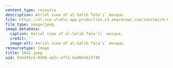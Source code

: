 ```yaml
---
content_type: resource
description: Aerial view of al-Salih Tala'i` mosque.
file: https://ol-ocw-studio-app-production.s3.amazonaws.com/courses/4-615-the-architecture-of-cairo-spring-2002/82ed45e39598ab2cef516a00e5625748_1042.jpeg
file_type: image/jpeg
image_metadata:
  caption: Aerial view of al-Salih Tala'i\` mosque.
  credit: ''
  image-alt: Aerial view of al-Salih Tala'i` mosque.
resourcetype: Image
title: 1042.jpeg
uid: 82ed45e3-9598-ab2c-ef51-6a00e5625748
---
```

